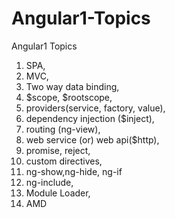 # Angular1-Topics
Angular1 Topics

1. SPA, 
2. MVC,
3. Two way data binding,
4. $scope, $rootscope,
5. providers(service, factory, value),
6. dependency injection ($inject),
7. routing (ng-view),
8. web service (or) web api($http),
9. promise, reject,
10. custom directives,
11. ng-show,ng-hide, ng-if
12. ng-include,
13. Module Loader,
14. AMD
